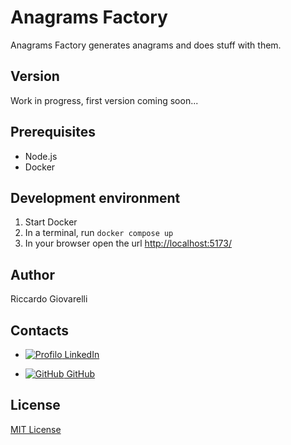 # Anagrams Factory
Anagrams Factory generates anagrams and does stuff with them.

## Version
Work in progress, first version coming soon...

## Prerequisites
- Node.js
- Docker

## Development environment
1. Start Docker
2. In a terminal, run `docker compose up`
3. In your browser open the url [http://localhost:5173/](http://localhost:5173/)

## Author
Riccardo Giovarelli

## Contacts
- [![Profilo](https://i.stack.imgur.com/gVE0j.png) LinkedIn](https://www.linkedin.com/in/riccardo-giovarelli/)

- [![GitHub](https://i.stack.imgur.com/tskMh.png) GitHub](https://github.com/riccardo-giovarelli)

## License
[MIT License](https://opensource.org/license/mit/)

